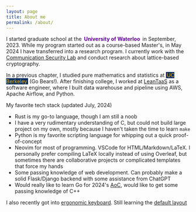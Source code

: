 ```yaml
---
layout: page
title: About me
permalink: /about/
---
```


I started graduate school at the <bold style="font-weight:bold; color: #5D0096; padding-left: 2pt; padding-right: 2pt">University of Waterloo</bold> in September, 2023. While my program started out as a course-based Master's, in May 2024 I have transferred into a research program. I currently work with the [Communication Security Lab](https://uwaterloo.ca/communications-security-lab/) and conduct research about lattice-based cryptography.

In a previous chapter, I studied pure mathematics and statistics at <bold style="background-color: #003262; color: #FDB515; padding-left: 2pt; padding-right: 2pt">UC Berkeley</bold> (Go Bears!). After finishing college, I worked at [LeanTaaS](https://leantaas.com) as a software engineer, where I built data warehouse and pipeline using AWS, Apache Airflow, and Python. 

My favorite tech stack (updated July, 2024)
- Rust is my go-to language, though I am still a noob
- I have a very rudimentary understanding of C, but could not build large project on my own, mostly because I haven't taken the time to learn `make`
- Python is my favorite scripting language for whipping out a quick proof-of-concept
- Neovim for most of programming. VSCode for HTML/Markdown/LaTeX. I personally prefer compiling LaTeX locally instead of using Overleaf, but sometimes there are collaborative projects or complicated templates that force my hands
- Some passing knowledge of web development. Can probably make a solid Flask/Django backend with some assistance from ChatGPT
- Would really like to learn Go for 2024's [AoC](https://adventofcode.com), would like to get some passing knowledge of C++

I also recently got into [ergonomic keyboard](https://zsa.io/moonlander). Still learning the [default layout](/assets/moonlander.pdf)